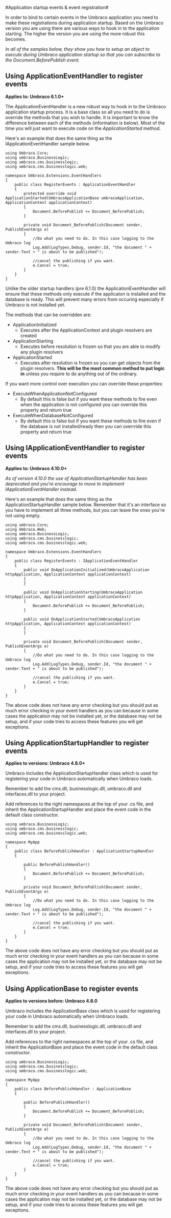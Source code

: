 #Application startup events & event registration#

In order to bind to certain events in the Umbraco application you need to make these registrations during application startup. Based on the Umbraco version you are using there are various ways to hook in to the application starting. The higher the version you are using the more robust this becomes.

*In all of the samples below, they show you how to setup an object to execute during Umbraco application startup so that you can subscribe to the Document.BeforePublish event.*

## Using ApplicationEventHandler to register events ##

**Applies to: Umbraco 6.1.0+**

The ApplicationEventHandler is a new robust way to hook in to the Umbraco application startup process. It is a base class so all you need to do is override the methods that you wish to handle. It is important to know the difference between each of the methods (information is below). Most of the time you will just want to execute code on the *ApplicationStarted* method.

Here's an example that does the same thing as the IApplicationEventHandler sample below.

    using Umbraco.Core;
    using umbraco.BusinessLogic;
    using umbraco.cms.businesslogic;
    using umbraco.cms.businesslogic.web;

    namespace Umbraco.Extensions.EventHandlers
    {
        public class RegisterEvents : ApplicationEventHandler
        {
            protected override void ApplicationStarted(UmbracoApplicationBase umbracoApplication, ApplicationContext applicationContext)
            {
                Document.BeforePublish += Document_BeforePublish;
            }
            
            private void Document_BeforePublish(Document sender, PublishEventArgs e)
            {
                //Do what you need to do. In this case logging to the Umbraco log
                Log.Add(LogTypes.Debug, sender.Id, "the document " + sender.Text + " is about to be published");

                //cancel the publishing if you want.
                e.Cancel = true;
            }
        }
    }

Unlike the older startup handlers (pre 6.1.0) the ApplicationEventHandler will ensure that these methods only execute if the applicaton is installed and the database is ready. This will prevent many errors from occuring especially if Umbraco is not installed yet.

The methods that can be overridden are:

* ApplicationInitialized
	* Executes after the ApplicationContext and plugin resolvers are created
* ApplicationStarting
	* Executes before resolution is frozen so that you are able to modify any plugin resolvers
* ApplicationStarted
	* Executes after resolution is frozen so you can get objects from the plugin resolvers. **This will be the most common method to put logic in** unless you require to do anything out of the ordinary.

If you want more control over execution you can override these properties:

* ExecuteWhenApplicationNotConfigured
	* By default this is false but if you want these methods to fire even when the application is not configured you can override this property and return true
* ExecuteWhenDatabaseNotConfigured
	* By default this is false but if you want these methods to fire even if the database is not installed/ready then you can overrride this property and return true

## Using IApplicationEventHandler to register events ##

**Applies to: Umbraco 4.10.0+**

*As of version 4.10.0 the use of ApplicationStartupHandler has been deprecated and you're encourage to move to implement IApplicationEventHandler instead.*

Here's an example that does the same thing as the ApplicationStartupHandler sample below. Remember that it's an interface so you have to implement all three methods, but you can leave the ones you're not using empty.

	using umbraco.Core;
	using Umbraco.Web;
	using umbraco.BusinessLogic;
	using umbraco.cms.businesslogic;
	using umbraco.cms.businesslogic.web;
	
	namespace Umbraco.Extensions.EventHandlers
	{
	    public class RegisterEvents : IApplicationEventHandler
	    {
	        public void OnApplicationInitialized(UmbracoApplication httpApplication, ApplicationContext applicationContext)
	        {            
	        }
	
	        public void OnApplicationStarting(UmbracoApplication httpApplication, ApplicationContext applicationContext)
	        {
	            Document.BeforePublish += Document_BeforePublish;
	        }
	
	        public void OnApplicationStarted(UmbracoApplication httpApplication, ApplicationContext applicationContext)
	        {
	        }
	
	        private void Document_BeforePublish(Document sender, PublishEventArgs e)
	        {
	            //Do what you need to do. In this case logging to the Umbraco log
	            Log.Add(LogTypes.Debug, sender.Id, "the document " + sender.Text + " is about to be published");
	
	            //cancel the publishing if you want.
	            e.Cancel = true;
	        }
	    }
	}

The above code does not have any error checking but you should put as much error checking in your event handlers as you can because in some cases the application may not be installed yet, or the database may not be setup, and if your code tries to access these features you will get exceptions.

## Using ApplicationStartupHandler to register events ##

**Applies to versions: Umbraco 4.8.0+**

Umbraco includes the ApplicationStartupHandler class which is used for registering your code in Umbraco automatically when Umbraco loads.

Remember to add the cms.dll, businesslogic.dll, umbraco.dll and interfaces.dll to your project.

Add references to the right namespaces at the top of your .cs file, and inherit the ApplicationStartupHandler and place the event code in the default class constructor.

	using umbraco.BusinessLogic;
	using umbraco.cms.businesslogic;
	using umbraco.cms.businesslogic.web;
	
	namespace MyApp
	{
	    public class BeforePublishHandler : ApplicationStartupHandler
	    {
	
	        public BeforePublishHandler()
	        {
	            Document.BeforePublish += Document_BeforePublish;
	        }
	
	        private void Document_BeforePublish(Document sender, PublishEventArgs e)
	        {
	            //Do what you need to do. In this case logging to the Umbraco log
	            Log.Add(LogTypes.Debug, sender.Id, "the document " + sender.Text + " is about to be published");
	
	            //cancel the publishing if you want.
	            e.Cancel = true;
	        }
	    }
	}

The above code does not have any error checking but you should put as much error checking in your event handlers as you can because in some cases the application may not be installed yet, or the database may not be setup, and if your code tries to access these features you will get exceptions.

## Using ApplicationBase to register events ##

**Applies to versions before: Umbraco 4.8.0**

Umbraco includes the ApplicationBase class which is used for registering your code in Umbraco automatically when Umbraco loads.

Remember to add the cms.dll, businesslogic.dll, umbraco.dll and interfaces.dll to your project.

Add references to the right namespaces at the top of your .cs file, and inherit the ApplicationBase and place the event code in the default class constructor.

	using umbraco.BusinessLogic;
	using umbraco.cms.businesslogic;
	using umbraco.cms.businesslogic.web;
	
	namespace MyApp
	{
	    public class BeforePublishHandler : ApplicationBase
	    {
	
	        public BeforePublishHandler()
	        {
	            Document.BeforePublish += Document_BeforePublish;
	        }
	
	        private void Document_BeforePublish(Document sender, PublishEventArgs e)
	        {
	            //Do what you need to do. In this case logging to the Umbraco log
	            Log.Add(LogTypes.Debug, sender.Id, "the document " + sender.Text + " is about to be published");
	
	            //cancel the publishing if you want.
	            e.Cancel = true;
	        }
	    }
	}

The above code does not have any error checking but you should put as much error checking in your event handlers as you can because in some cases the application may not be installed yet, or the database may not be setup, and if your code tries to access these features you will get exceptions.

